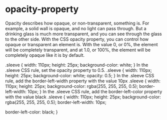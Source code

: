 # opacity-property
Opacity describes how opaque, or non-transparent, something is. For example, a solid wall is opaque, and no light can pass through. But a drinking glass is much more transparent, and you can see through the glass to the other side.  With the CSS opacity property, you can control how opaque or transparent an element is. With the value 0, or 0%, the element will be completely transparent, and at 1.0, or 100%, the element will be completely opaque like it is by default.

.sleeve {
  width: 110px;
  height: 25px;
  background-color: white;
}
In the .sleeve CSS rule, set the opacity property to 0.5.
.sleeve {
  width: 110px;
  height: 25px;
  background-color: white;
  opacity: 0.5;
}
In the .sleeve CSS rule, add the border-left-width property with the value 10px
.sleeve {
  width: 110px;
  height: 25px;
  background-color: rgba(255, 255, 255, 0.5);
  border-left-width: 10px;
}
In the .sleeve CSS rule, add the border-left-color property with the value black
.sleeve {
  width: 110px;
  height: 25px;
  background-color: rgba(255, 255, 255, 0.5);
  border-left-width: 10px;
  
  border-left-color: black;
}
